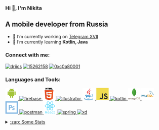 ### Hi 👋, I'm Nikita</h1>
## A mobile developer from Russia</h3>
- 🔭 I’m currently working on [Telegram XVII](https://github.com/Driics/Telegram-XVII)
- 🌱 I’m currently learning **Kotlin, Java**

### Connect with me:</h3>
[<img align="center" src="https://cdn.jsdelivr.net/npm/simple-icons@3.0.1/icons/dev-dot-to.svg" alt="driics" height="30" width="40" />][devto]
[<img align="center" src="https://raw.githubusercontent.com/rahuldkjain/github-profile-readme-generator/master/src/images/icons/Social/stack-overflow.svg" alt="15262158" height="30" width="40" />][stackoverflow]
[<img align="center" src="https://raw.githubusercontent.com/rahuldkjain/github-profile-readme-generator/master/src/images/icons/Social/instagram.svg" alt="0xc0a80001" height="30" width="40" />][instagram]

### Languages and Tools:</h3>
<p align="left">
    <a href="https://developer.android.com" target="_blank"> <img src="https://raw.githubusercontent.com/devicons/devicon/master/icons/android/android-original-wordmark.svg" alt="android" width="40" height="40" />
    <a href="https://firebase.google.com/" target="_blank"> <img src="https://www.vectorlogo.zone/logos/firebase/firebase-icon.svg" alt="firebase" width="40" height="40" />
    <a href="https://www.w3.org/html/" target="_blank"> <img src="https://raw.githubusercontent.com/devicons/devicon/master/icons/html5/html5-original-wordmark.svg" alt="html5" width="40" height="40" />
    <a href="https://www.adobe.com/in/products/illustrator.html" target="_blank"> <img src="https://www.vectorlogo.zone/logos/adobe_illustrator/adobe_illustrator-icon.svg" alt="illustrator" width="40" height="40" />
    <a href="https://www.java.com" target="_blank"> <img src="https://raw.githubusercontent.com/devicons/devicon/master/icons/java/java-original.svg" alt="java" width="40" height="40" />
    <a href="https://developer.mozilla.org/en-US/docs/Web/JavaScript" target="_blank">
        <img src="https://raw.githubusercontent.com/devicons/devicon/master/icons/javascript/javascript-original.svg" alt="javascript" width="40" height="40" />
    </a>
    <a href="https://kotlinlang.org" target="_blank"> <img src="https://www.vectorlogo.zone/logos/kotlinlang/kotlinlang-icon.svg" alt="kotlin" width="40" height="40" />
    <a href="https://www.mongodb.com/" target="_blank"> <img src="https://raw.githubusercontent.com/devicons/devicon/master/icons/mongodb/mongodb-original-wordmark.svg" alt="mongodb" width="40" height="40" />
    <a href="https://www.mysql.com/" target="_blank"> <img src="https://raw.githubusercontent.com/devicons/devicon/master/icons/mysql/mysql-original-wordmark.svg" alt="mysql" width="40" height="40" />
    <a href="https://www.photoshop.com/en" target="_blank"> <img src="https://raw.githubusercontent.com/devicons/devicon/master/icons/photoshop/photoshop-line.svg" alt="photoshop" width="40" height="40" />
    <a href="https://postman.com" target="_blank"> <img src="https://www.vectorlogo.zone/logos/getpostman/getpostman-icon.svg" alt="postman" width="40" height="40" />
    <a href="https://reactjs.org/" target="_blank"> <img src="https://raw.githubusercontent.com/devicons/devicon/master/icons/react/react-original-wordmark.svg" alt="react" width="40" height="40" />
    <a href="https://spring.io/" target="_blank"> <img src="https://www.vectorlogo.zone/logos/springio/springio-icon.svg" alt="spring" width="40" height="40" />
    <a href="https://www.adobe.com/products/xd.html" target="_blank"> <img src="https://cdn.worldvectorlogo.com/logos/adobe-xd.svg" alt="xd" width="40" height="40" />
</p>


<details>
    <summary>:zap: Some Stats</summary>

<p><img align="left" src="https://github-readme-stats.vercel.app/api/top-langs?username=driics&show_icons=true&theme=dark&title_color=ffffff&text_color=e6e6e6&bg_color=0d171b&hide_border=true&locale=ru&layout=compact" alt="driics" /></p>
<p>&nbsp;<img align="center" src="https://github-readme-stats.vercel.app/api?username=driics&show_icons=true&locale=en" alt="driics" /></p>
</details>

[devto]: https://dev.to/driics
[stackoverflow]: https://stackoverflow.com/users/15262158
[instagram]: https://instagram.com/0xc0a80001